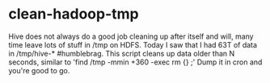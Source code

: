 clean-hadoop-tmp
================

Hive does not always do a good job cleaning up after itself and will, many time leave lots of stuff in /tmp on HDFS.  Today I saw that I had 63T of data in /tmp/hive-* #humblebrag.  This script cleans up data older than N seconds, similar to 'find /tmp  -mmin +360 -exec rm {} \;'  Dump it in cron and you're good to go.
